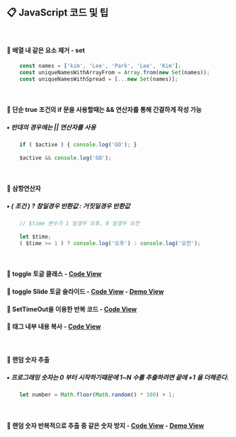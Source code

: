 ## 📋 JavaScript 코드 및 팁
<br>

#### 📌 배열 내 같은 요소 제거 - set
```Javascript
    const names = ['kim', 'Lee', 'Park', 'Lee', 'Kim'];
    const uniqueNamesWithArrayFrom = Array.from(new Set(names));
    const uniqueNamesWithSpread = [...new Set(names)];
```
<br>

#### 📌 단순 true 조건의 if 문을 사용할때는 && 연산자를 통해 간결하게 작성 가능
##### ▪ 반대의 경우에는 || 연산자를 사용
```Javascript
    if ( $active ) { console.log('GO'); }
    
    $active && console.log('GO');
```
<br>

#### 📌 삼항연산자
##### ▪ ( 조건 ) ? 참일경우 반환값 : 거짓일경우 반환값<br>
```Javascript
    // $time 변수가 1 일경우 오후, 0 일경우 오전
    
    let $time;
    ( $time >= 1 ) ? console.log('오후') : console.log('오전');
```
<br>

#### 📌 toggle 토글 클래스 - [Code View](https://github.com/swon1/study/blob/master/JS/code-folder/js-toggle-class.md)

#### 📌 toggle Slide 토글 슬라이드 - [Code View](https://github.com/swon1/study/blob/master/JS/code-folder/js-toggle-slide.md) - [Demo View](https://swon1.github.io/study/demo/js/js-toggle-slide.html)

#### 📌 SetTimeOut을 이용한 반복 코드 - [Code View](https://github.com/swon1/study/blob/master/JS/code-folder/js-setTimeOut-loop.md)

#### 📌 태그 내부 내용 복사 - [Code View](https://github.com/swon1/study/blob/master/JS/code-folder/js-inner-copy.md)
<br>

#### 📌 랜덤 숫자 추출
##### ▪ 프로그래밍 숫자는 0 부터 시작하기때문에 1~N 수를 추출하려면 끝에 +1 을 더해준다.
```Javascript
    let number = Math.floor(Math.random() * 100) + 1;
```
<br>

#### 📌 랜덤 숫자 반복적으로 추출 중 같은 숫자 방지 - [Code View](https://github.com/swon1/study/blob/master/JS/code-folder/js-random-no-same.md) - [Demo View](https://swon1.github.io/study/demo/js/js-random-number.html)














